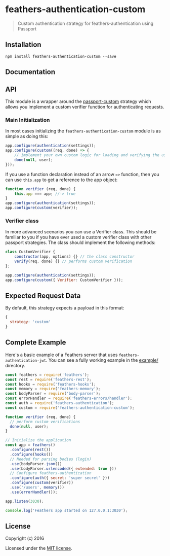 # feathers-authentication-custom

> Custom authentication strategy for feathers-authentication using Passport

## Installation

```
npm install feathers-authentication-custom --save
```

## Documentation

<!-- Please refer to the [feathers-authentication-custom documentation](http://docs.feathersjs.com/) for more details. -->

## API

This module is a wrapper around the [passport-custom](https://www.npmjs.com/package/passport-custom) strategy which allows you implement a custom verifier function for authenticating requests. 

### Main Initialization

In most cases initializing the `feathers-authentication-custom` module is as simple as doing this:

```js
app.configure(authentication(settings));
app.configure(custom((req, done) => {
	// implement your own custom logic for loading and verifying the user
	done(null, user);
}));
```

If you use a function declaration instead of an arrow `=>` function, then you can use `this.app` to get a reference to the app object:

```js
function verifier (req, done) {
	this.app === app; //-> true
}
app.configure(authentication(settings));
app.configure(custom(verifier));
```

### Verifier class

In more advanced scenarios you can use a Verifier class. This should be familiar to you if you have ever used a custom verifier class with other passport strategies. The class should implement the following methods:

```js
class CustomVerifier {
    constructor(app, options) {} // the class constructor
    verify(req, done) {} // performs custom verification
};

app.configure(authentication(settings));
app.configure(custom({ Verifier: CustomVerifier }));
```

## Expected Request Data
By default, this strategy expects a payload in this format:

```js
{
  strategy: 'custom'
}
```

## Complete Example

Here's a basic example of a Feathers server that uses `feathers-authentication-jwt`. You can see a fully working example in the [example/](./example/) directory.

```js
const feathers = require('feathers');
const rest = require('feathers-rest');
const hooks = require('feathers-hooks');
const memory = require('feathers-memory');
const bodyParser = require('body-parser');
const errorHandler = require('feathers-errors/handler');
const auth = require('feathers-authentication');
const custom = require('feathers-authentication-custom');

function verifier (req, done) {
  // perform custom verifications
  done(null, user);
}

// Initialize the application
const app = feathers()
  .configure(rest())
  .configure(hooks())
  // Needed for parsing bodies (login)
  .use(bodyParser.json())
  .use(bodyParser.urlencoded({ extended: true }))
  // Configure feathers-authentication
  .configure(auth({ secret: 'super secret' }))
  .configure(custom(verifier))
  .use('/users', memory())
  .use(errorHandler());

app.listen(3030);

console.log('Feathers app started on 127.0.0.1:3030');
```

## License

Copyright (c) 2016

Licensed under the [MIT license](LICENSE).

